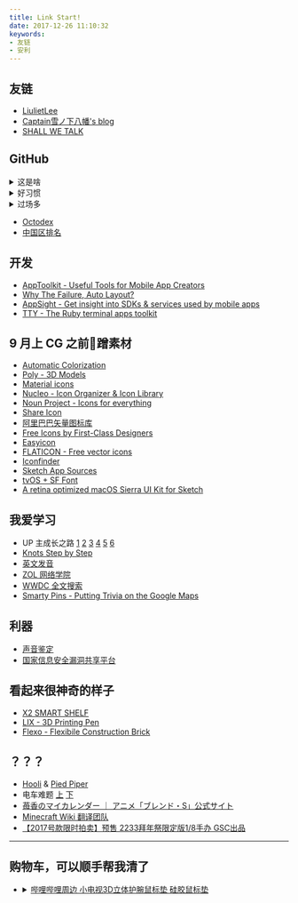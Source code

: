 ```yaml
---
title: Link Start!
date: 2017-12-26 11:10:32
keywords:
- 友链
- 安利
---
```


## 友链

- [LiulietLee](https://liulietlee.github.io/)
- [Captain雪ノ下八幡's blog](https://www.tcwq.tech)
- [SHALL WE TALK](http://shallweitalk.com)

## GitHub

<details><summary>这是啥</summary>

- [Rationale](https://github.com/open-source)
- [Features](https://github.com/features)
- [Student Pack](https://education.github.com/)

- [Workflow](https://guides.github.com/introduction/flow/)
- [中文教程](https://github.com/geeeeeeeeek/git-recipes/wiki)
- [Resources](https://enterprise.github.com/resources)
- [Training](https://services.github.com/on-demand/)

</details>

<details><summary>好习惯</summary>

- [Semantic Versioning](https://semver.org/)
- [Keep a Changelog](http://keepachangelog.com/en/1.0.0/)
- [Travis CI](https://travis-ci.org/)
- [codebeat](https://codebeat.co/)
- [bettercodehub](https://bettercodehub.com/)

</details>

<details><summary>过场多</summary>

- [badges](https://shields.io/)
- [progress bar](https://github.com/fehmicansaglam/progressed.io)
- buttons [js](https://buttons.github.io/) [iframe](https://ghbtns.com/)
- [card](https://github.com/lepture/github-cards)

</details>

- [Octodex](https://octodex.github.com/)
- [中国区排名](https://githubrank.com/)

## 开发

- [AppToolkit - Useful Tools for Mobile App Creators](https://apptoolkit.io/)
- [Why The Failure, Auto Layout?](https://www.wtfautolayout.com/)
- [AppSight - Get insight into SDKs & services used by mobile apps](https://www.appsight.io/)
- [TTY - The Ruby terminal apps toolkit](https://piotrmurach.github.io/tty/)

## 9 月上 CG 之前蹭素材

- [Automatic Colorization](https://paintschainer.preferred.tech/)
- [Poly - 3D Models](https://poly.google.com/)
- [Material icons](https://material.io/icons/)
- [Nucleo - Icon Organizer & Icon Library](https://nucleoapp.com/app/)
- [Noun Project - Icons for everything](https://thenounproject.com/)
- [Share Icon](https://www.shareicon.net/)
- [阿里巴巴矢量图标库](http://www.iconfont.cn/)
- [Free Icons by First-Class Designers](https://iconstore.co/)
- [Easyicon](https://www.easyicon.net/)
- [FLATICON - Free vector icons](https://www.flaticon.com/)
- [Iconfinder](https://www.iconfinder.com/)
- [Sketch App Sources](https://www.sketchappsources.com/)
- [tvOS + SF Font](https://www.developertown.com/apple-tvos-sketch-template/)
- [A retina optimized macOS Sierra UI Kit for Sketch](https://github.com/alexkaessner/macOS-UI-Kit)

## 我爱学习

- UP 主成长之路 [1](https://www.bilibili.com/topic/944.html) [2](https://www.bilibili.com/topic/966.html) [3](https://www.bilibili.com/topic/979.html) [4](https://www.bilibili.com/topic/991.html) [5](https://www.bilibili.com/topic/1010.html) [6](https://www.bilibili.com/topic/1022.html)
- [Knots Step by Step](https://www.amazon.com/dp/1409383172/qid=1495508080)
- [英文发音](https://zh.forvo.com/)
- [ZOL 网络学院](http://soft.zol.com.cn/school/)
- [WWDC 全文搜索](http://asciiwwdc.com/)
- [Smarty Pins - Putting Trivia on the Google Maps](https://smartypins.withgoogle.com/)

## 利器

- [声音鉴定](https://h5.lizhi.fm/static/voice_test/index.html)
- [国家信息安全漏洞共享平台](http://www.cnvd.org.cn/)

## 看起来很神奇的样子

- [X2 SMART SHELF](https://www.wewood.eu/products/bookshelves/x2bookshelf/)
- [LIX - 3D Printing Pen](https://lixpen.com/)
- [Flexo - Flexibile Construction Brick](https://www.flexo.nz/)

## ？？？

- [Hooli](http://www.hooli.xyz/) & [Pied Piper](http://www.piedpiper.com/)
- 电车难题 [上](https://hornydragon.blogspot.com/2016/10/780.html) [下](https://hornydragon.blogspot.com/2016/10/782.html)
- [苺香のマイカレンダー ｜ アニメ「ブレンド・S」公式サイト](blend-s.jp/cp/calendar/)
- [Minecraft Wiki 翻译团队](http://mwash.moecdn.top/index.html)
- [【2017号款限时拍卖】预售 2233拜年祭限定版1/8手办 GSC出品](https://item.taobao.com/item.htm?id=544561294736)

----

## 购物车，可以顺手帮我清了

<ul>
<li><details><summary><a href="https://item.taobao.com/item.htm?id=557690256236">哔哩哔哩周边 小电视3D立体护腕鼠标垫 硅胶鼠标垫</a></summary>

[![哔哩哔哩周边 小电视3D立体护腕硅胶鼠标垫图片](https://gd4.alicdn.com/imgextra/i2/2933244145/TB2IeEoabsTMeJjSszgXXacpFXa_!!2933244145.jpg)](https://item.taobao.com/item.htm?id=557690256236)

- 2018-01-15，淘宝，¥59
- 2018-01-15，LAWSON x bilibili，¥47.2|
</details>
</li>
</ul>
